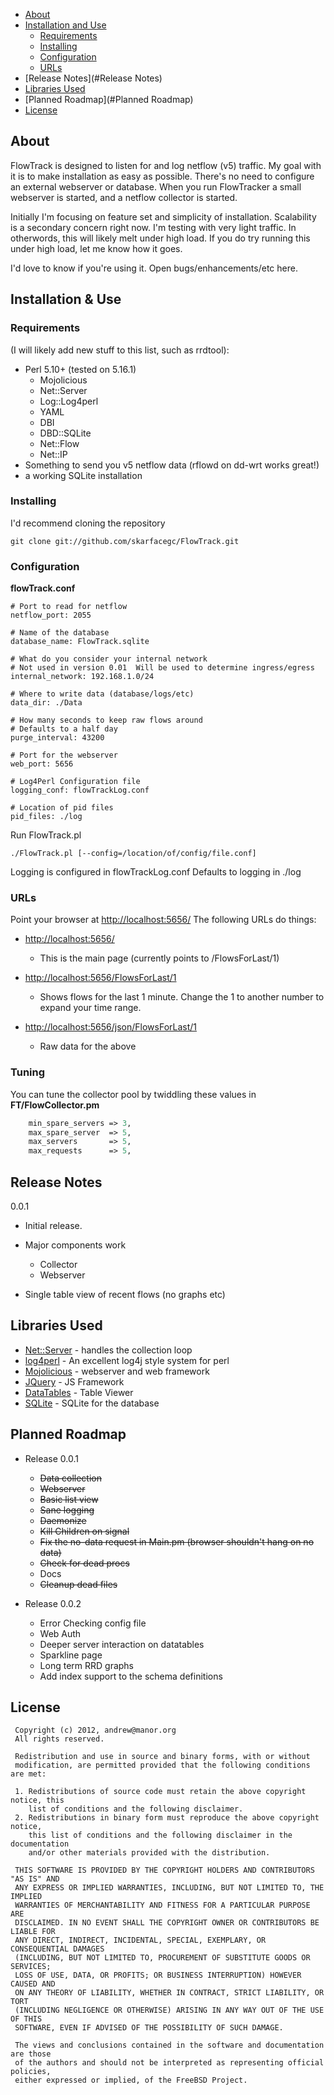 - [About](#about)
- [Installation and Use](#InstallationUse)
  - [Requirements](#Requirements)
  - [Installing](#Installing)
  - [Configuration](#Configuration)
  - [URLs](#URLs)
- [Release Notes](#Release Notes)
- [Libraries Used](#3rdParty)
- [Planned Roadmap](#Planned Roadmap)
- [License](#License)


<a id="About"></a>About
-----
FlowTrack is designed to listen for and log netflow (v5) traffic.  My goal with it is to make installation as easy as
possible.  There's no need to configure an external webserver or database.  When you run FlowTracker a small 
webserver is started, and a netflow collector is started.

Initially I'm focusing on feature set and simplicity of installation.  Scalability is a secondary concern right now.
I'm testing with very light traffic.  In otherwords, this will likely melt under high load.  If you do try running this
under high load, let me know how it goes. 

I'd love to know if you're using it.  Open bugs/enhancements/etc here.

<a id="InstallationUse"></a>Installation & Use
------------------

### <a id="Requirements"></a>Requirements
(I will likely add new stuff to this list, such as rrdtool):
- Perl 5.10+  (tested on 5.16.1)
  - Mojolicious
  - Net::Server
  - Log::Log4perl
  - YAML
  - DBI
  - DBD::SQLite
  - Net::Flow
  - Net::IP
- Something to send you v5 netflow data (rflowd on dd-wrt works great!)
- a working SQLite installation

### <a id="Installing"></a>Installing
I'd recommend cloning the repository

    git clone git://github.com/skarfacegc/FlowTrack.git

### <a id="Configuration"></a>Configuration
**flowTrack.conf**

    # Port to read for netflow
    netflow_port: 2055

    # Name of the database
    database_name: FlowTrack.sqlite

    # What do you consider your internal network
    # Not used in version 0.01  Will be used to determine ingress/egress
    internal_network: 192.168.1.0/24

    # Where to write data (database/logs/etc)
    data_dir: ./Data

    # How many seconds to keep raw flows around
    # Defaults to a half day
    purge_interval: 43200

    # Port for the webserver
    web_port: 5656

    # Log4Perl Configuration file
    logging_conf: flowTrackLog.conf

    # Location of pid files
    pid_files: ./log

Run FlowTrack.pl

    ./FlowTrack.pl [--config=/location/of/config/file.conf]

Logging is configured in flowTrackLog.conf Defaults to logging in ./log


### <a id="URLs"></a>URLs
Point your browser at [http://localhost:5656/](http://localhost:5656/)
The following URLs do things:

- [http://localhost:5656/](http://locallhost:5656/) 

    - This is the main page  (currently points to /FlowsForLast/1)

- [http://localhost:5656/FlowsForLast/1](http://localhost:5656/FlowsForLast/1) 

    - Shows flows for the last 1 minute.  Change the 1 to another number to expand your time range.

- [http://localhost:5656/json/FlowsForLast/1](http://localhost:5656/json/FlowsForLast/1)

    - Raw data for the above

### <a id="tuning"></a>Tuning
You can tune the collector pool by twiddling these values in **FT/FlowCollector.pm**
```perl
    min_spare_servers => 3,
    max_spare_server  => 5,
    max_servers       => 5,
    max_requests      => 5,
```
<a id="Release Notes"></a>Release Notes
--------------
0.0.1
- Initial release.
- Major components work

  - Collector
  - Webserver

- Single table view of recent flows (no graphs etc)


<a id="3rdParty"></a>Libraries Used
-------------------------

- [Net::Server](http://search.cpan.org/~rhandom/Net-Server-2.006/lib/Net/Server.pod) - handles the collection loop
- [log4perl](http://mschilli.github.com/log4perl/) - An excellent log4j style system for perl
- [Mojolicious](http://mojolicio.us/) - webserver and web framework
- [JQuery](http://jquery.com/) - JS Framework
- [DataTables](http://datatables.net/) - Table Viewer
- [SQLite](http://www.sqlite.org/) - SQLite for the database

<a id="Planned Roadmap"></a>Planned Roadmap
----------------

- Release 0.0.1

  - ~~Data collection~~
  - ~~Webserver~~
  - ~~Basic list view~~
  - ~~Sane logging~~
  - ~~Daemonize~~
  - ~~Kill Children on signal~~
  - ~~Fix the no-data request in Main.pm  (browser shouldn't hang on no data)~~
  - ~~Check for dead procs~~
  - Docs
  - ~~Cleanup dead files~~
- Release 0.0.2    

  - Error Checking config file
  - Web Auth
  - Deeper server interaction on datatables
  - Sparkline page
  - Long term RRD graphs
  - Add index support to the schema definitions



<a id="License"></a>License
-------
     Copyright (c) 2012, andrew@manor.org
     All rights reserved.
     
     Redistribution and use in source and binary forms, with or without
     modification, are permitted provided that the following conditions are met: 
     
     1. Redistributions of source code must retain the above copyright notice, this
        list of conditions and the following disclaimer. 
     2. Redistributions in binary form must reproduce the above copyright notice,
        this list of conditions and the following disclaimer in the documentation
        and/or other materials provided with the distribution. 
     
     THIS SOFTWARE IS PROVIDED BY THE COPYRIGHT HOLDERS AND CONTRIBUTORS "AS IS" AND
     ANY EXPRESS OR IMPLIED WARRANTIES, INCLUDING, BUT NOT LIMITED TO, THE IMPLIED
     WARRANTIES OF MERCHANTABILITY AND FITNESS FOR A PARTICULAR PURPOSE ARE
     DISCLAIMED. IN NO EVENT SHALL THE COPYRIGHT OWNER OR CONTRIBUTORS BE LIABLE FOR
     ANY DIRECT, INDIRECT, INCIDENTAL, SPECIAL, EXEMPLARY, OR CONSEQUENTIAL DAMAGES
     (INCLUDING, BUT NOT LIMITED TO, PROCUREMENT OF SUBSTITUTE GOODS OR SERVICES;
     LOSS OF USE, DATA, OR PROFITS; OR BUSINESS INTERRUPTION) HOWEVER CAUSED AND
     ON ANY THEORY OF LIABILITY, WHETHER IN CONTRACT, STRICT LIABILITY, OR TORT
     (INCLUDING NEGLIGENCE OR OTHERWISE) ARISING IN ANY WAY OUT OF THE USE OF THIS
     SOFTWARE, EVEN IF ADVISED OF THE POSSIBILITY OF SUCH DAMAGE.
     
     The views and conclusions contained in the software and documentation are those
     of the authors and should not be interpreted as representing official policies, 
     either expressed or implied, of the FreeBSD Project.



